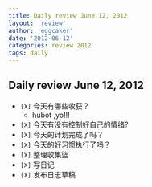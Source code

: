 ```yaml
---
title: Daily review June 12, 2012 
layout: 'review'
author: 'eggcaker'
date: '2012-06-12'
categories: review 2012
tags: daily
---
```



## Daily review June 12, 2012

  * `[X]` 今天有哪些收获？ 
    * hubot ,yo!!! 
  * `[X]` 今天有没有控制好自己的情绪? 
  * `[X]` 今天的计划完成了吗？ 
  * `[X]` 今天的好习惯执行了吗？ 
  * `[X]` 整理收集篮 
  * `[X]` 写日记 
  * `[X]` 发布日志草稿 

